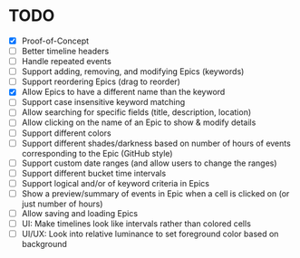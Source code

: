 # TODO

- [x] Proof-of-Concept
- [ ] Better timeline headers
- [ ] Handle repeated events
- [ ] Support adding, removing, and modifying Epics (keywords)
- [ ] Support reordering Epics (drag to reorder)
- [x] Allow Epics to have a different name than the keyword
- [ ] Support case insensitive keyword matching
- [ ] Allow searching for specific fields (title, description, location)
- [ ] Allow clicking on the name of an Epic to show & modify details
- [ ] Support different colors
- [ ] Support different shades/darkness based on number of hours of events corresponding to the Epic (GitHub style)
- [ ] Support custom date ranges (and allow users to change the ranges)
- [ ] Support different bucket time intervals
- [ ] Support logical and/or of keyword criteria in Epics
- [ ] Show a preview/summary of events in Epic when a cell is clicked on (or just number of hours)
- [ ] Allow saving and loading Epics
- [ ] UI: Make timelines look like intervals rather than colored cells
- [ ] UI/UX: Look into relative luminance to set foreground color based on background
